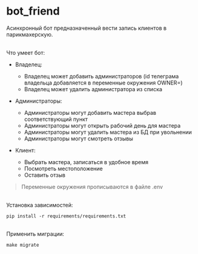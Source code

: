 # bot_friend
Асинхронный бот предназначенный вести запись клиентов в парикмахерскую.

<br/>
Что умеет бот: <br/>

- Владелец:
  * Владелец может добавить администраторов (id телеграма владельца добавляется в переменные окружения OWNER=)
  * Владелец может удалить администратора из списка

- Администраторы:
  * Администраторы могут добавить мастера выбрав соответствующий пункт 
  * Администраторы могут открыть рабочий день для мастера 
  * Администраторы могут удалить мастера из БД при увольнении 
  * Администраторы могут смотреть отзывы
 
 - Клиент:
   * Выбрать мастера, записаться в удобное время
   * Посмотреть местоположение
   * Оставить отзыв


>Переменные окружения прописываются в файле .env

<br/>Установка зависимостей: 

```
pip install -r requirements/requirements.txt
```

<br/>Применить миграции: 

```
make migrate
```
